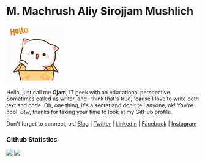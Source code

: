 # M. Machrush Aliy Sirojjam Mushlich
<img src="https://raw.githubusercontent.com/jampirojam/PortfolioBlogger/master/assets/images/4b74bbf5197ab483c311f6cb078c3ddb.gif" width="150">
 
Hello, just call me <b>Ojam</b>, IT geek with an educational perspective. Sometimes called as writer, and I think that's true, 'cause I love to write both text and code. Oh, one thing, it's a secret and don't tell anyone, ok! You're cool. Btw, thanks for taking your time to look at my GitHub profile.

Don't forget to connect, ok!
[Blog](https://brojamz.blogspot.com) | [Twitter](https://twitter.com/jampirojam) | [LinkedIn](https://linkedin.com/in/jampirojam/) | [Facebook](https://facebook.com/jampirojam) | [Instagram](https://instagram.com/jampirojam)

### Github Statistics
<p align="left">
<a href="https://github.com/jampirojam">
  <img height="180em" src="https://github-readme-stats-eight-theta.vercel.app/api?username=jampirojam&show_icons=true&theme=algolia&include_all_commits=true&count_private=true"/>
  <img height="180em" src="https://github-readme-stats-eight-theta.vercel.app/api/top-langs/?username=jampirojam&layout=compact&langs_count=8&theme=algolia"/>
</a>
</p>
